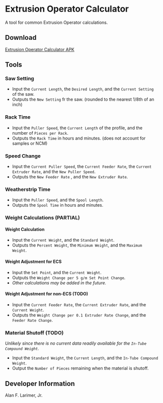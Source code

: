 # Extrusion Operator Calculator
A tool for common Extrusion Operator calculations.

## Download
[Extrusion Operator Calculator APK](https://www.dropbox.com/scl/fi/0lnzug8czop8zrw1sy84s/app-release.apk?rlkey=mgmlwxwies2dyrbmqakl6g002&st=bj90z34c&dl=0)


## Tools
### Saw Setting
- Input the `Current Length`, the `Desired Length`, and the `Current Setting` of the saw.
- Outputs the `New Setting` fr the saw. (rounded to the nearest 1/8th of an inch)

### Rack Time
- Input the `Puller Speed`, the `Current Length` of the profile, and the number of  `Pieces per Rack`.
- Outputs the `Rack Time` in hours and minutes. (does not account for samples or NCM)

### Speed Change
- Input the `Current Puller Speed`, the `Current Feeder Rate`, the `Current Extruder Rate`, and the `New Puller Speed`.
- Outputs the `New Feeder Rate` , and the `New Extruder Rate`.

### Weatherstrip Time
- Input the `Puller Speed`, and the `Spool Length`.
- Outputs the `Spool Time` in hours and minutes.

### Weight Calculations (PARTIAL)
#### Weight Calculation
- Input the `Current Weight`, and the `Standard Weight`.
- Outputs the `Percent Weight`, the `Minimum Weight`, and the `Maximum Weight`.

#### Weight Adjustment for ECS
- Input the `Set Point`, and the `Current Weight`.
- Outputs the `Weight Change per 5 g/m Set Point Change`.
- *Other calculations may be added in the future.*

#### Weight Adjustment for non-ECS (TODO)
- Input the `Current Feeder Rate`, the `Current Extruder Rate`, and the `Current Weight`.
- Outputs the `Weight Change per 0.1 Extruder Rate Change`, and the `Feeder Rate Change`.

### Material Shutoff (TODO)
*Unlikely since there is no current data readily available for the `In-Tube Compound Weight`.*
- Input the `Standard Weight`, the `Current Length`, and the `In-Tube Compound Weight`.
- Output the `Number of Pieces` remaining when the material is shutoff.


## Developer Information
Alan F. Larimer, Jr.
